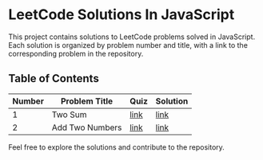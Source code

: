 # LeetCode Solutions In JavaScript

This project contains solutions to LeetCode problems solved in JavaScript. Each solution is organized by problem number and title, with a link to the corresponding problem in the repository.

## Table of Contents

| Number | Problem Title   | Quiz                                    | Solution                                 |
| ------ | --------------- | --------------------------------------- | ---------------------------------------- |
| 1      | Two Sum         | [link](./1.Two%20Sum/quiz.md)           | [link](./1.Two%20Sum/index.js)           |
| 2      | Add Two Numbers | [link](./2.Add%20two%20numbers/quiz.md) | [link](./2.Add%20two%20numbers/index.js) |

Feel free to explore the solutions and contribute to the repository.
